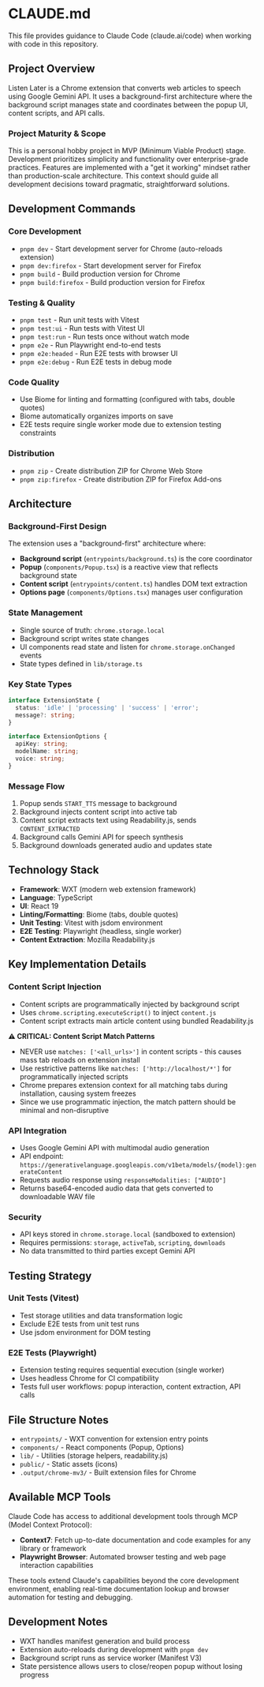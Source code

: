 # CLAUDE.md

This file provides guidance to Claude Code (claude.ai/code) when working with code in this repository.

## Project Overview

Listen Later is a Chrome extension that converts web articles to speech using Google Gemini API. It uses a background-first architecture where the background script manages state and coordinates between the popup UI, content scripts, and API calls.

### Project Maturity & Scope

This is a personal hobby project in MVP (Minimum Viable Product) stage. Development prioritizes simplicity and functionality over enterprise-grade practices. Features are implemented with a "get it working" mindset rather than production-scale architecture. This context should guide all development decisions toward pragmatic, straightforward solutions.

## Development Commands

### Core Development
- `pnpm dev` - Start development server for Chrome (auto-reloads extension)
- `pnpm dev:firefox` - Start development server for Firefox
- `pnpm build` - Build production version for Chrome
- `pnpm build:firefox` - Build production version for Firefox

### Testing & Quality
- `pnpm test` - Run unit tests with Vitest
- `pnpm test:ui` - Run tests with Vitest UI
- `pnpm test:run` - Run tests once without watch mode
- `pnpm e2e` - Run Playwright end-to-end tests
- `pnpm e2e:headed` - Run E2E tests with browser UI
- `pnpm e2e:debug` - Run E2E tests in debug mode

### Code Quality
- Use Biome for linting and formatting (configured with tabs, double quotes)
- Biome automatically organizes imports on save
- E2E tests require single worker mode due to extension testing constraints

### Distribution
- `pnpm zip` - Create distribution ZIP for Chrome Web Store
- `pnpm zip:firefox` - Create distribution ZIP for Firefox Add-ons

## Architecture

### Background-First Design
The extension uses a "background-first" architecture where:
- **Background script** (`entrypoints/background.ts`) is the core coordinator
- **Popup** (`components/Popup.tsx`) is a reactive view that reflects background state
- **Content script** (`entrypoints/content.ts`) handles DOM text extraction
- **Options page** (`components/Options.tsx`) manages user configuration

### State Management
- Single source of truth: `chrome.storage.local`
- Background script writes state changes
- UI components read state and listen for `chrome.storage.onChanged` events
- State types defined in `lib/storage.ts`

### Key State Types
```typescript
interface ExtensionState {
  status: 'idle' | 'processing' | 'success' | 'error';
  message?: string;
}

interface ExtensionOptions {
  apiKey: string;
  modelName: string;
  voice: string;
}
```

### Message Flow
1. Popup sends `START_TTS` message to background
2. Background injects content script into active tab
3. Content script extracts text using Readability.js, sends `CONTENT_EXTRACTED`
4. Background calls Gemini API for speech synthesis
5. Background downloads generated audio and updates state

## Technology Stack

- **Framework**: WXT (modern web extension framework)
- **Language**: TypeScript
- **UI**: React 19
- **Linting/Formatting**: Biome (tabs, double quotes)
- **Unit Testing**: Vitest with jsdom environment
- **E2E Testing**: Playwright (headless, single worker)
- **Content Extraction**: Mozilla Readability.js

## Key Implementation Details

### Content Script Injection
- Content scripts are programmatically injected by background script
- Uses `chrome.scripting.executeScript()` to inject `content.js`
- Content script extracts main article content using bundled Readability.js

**⚠️ CRITICAL: Content Script Match Patterns**
- NEVER use `matches: ['<all_urls>']` in content scripts - this causes mass tab reloads on extension install
- Use restrictive patterns like `matches: ['http://localhost/*']` for programmatically injected scripts
- Chrome prepares extension context for all matching tabs during installation, causing system freezes
- Since we use programmatic injection, the match pattern should be minimal and non-disruptive

### API Integration
- Uses Google Gemini API with multimodal audio generation
- API endpoint: `https://generativelanguage.googleapis.com/v1beta/models/{model}:generateContent`
- Requests audio response using `responseModalities: ["AUDIO"]`
- Returns base64-encoded audio data that gets converted to downloadable WAV file

### Security
- API keys stored in `chrome.storage.local` (sandboxed to extension)
- Requires permissions: `storage`, `activeTab`, `scripting`, `downloads`
- No data transmitted to third parties except Gemini API

## Testing Strategy

### Unit Tests (Vitest)
- Test storage utilities and data transformation logic
- Exclude E2E tests from unit test runs
- Use jsdom environment for DOM testing

### E2E Tests (Playwright)
- Extension testing requires sequential execution (single worker)
- Uses headless Chrome for CI compatibility
- Tests full user workflows: popup interaction, content extraction, API calls

## File Structure Notes

- `entrypoints/` - WXT convention for extension entry points
- `components/` - React components (Popup, Options)
- `lib/` - Utilities (storage helpers, readability.js)
- `public/` - Static assets (icons)
- `.output/chrome-mv3/` - Built extension files for Chrome

## Available MCP Tools

Claude Code has access to additional development tools through MCP (Model Context Protocol):

- **Context7**: Fetch up-to-date documentation and code examples for any library or framework
- **Playwright Browser**: Automated browser testing and web page interaction capabilities

These tools extend Claude's capabilities beyond the core development environment, enabling real-time documentation lookup and browser automation for testing and debugging.

## Development Notes

- WXT handles manifest generation and build process
- Extension auto-reloads during development with `pnpm dev`
- Background script runs as service worker (Manifest V3)
- State persistence allows users to close/reopen popup without losing progress